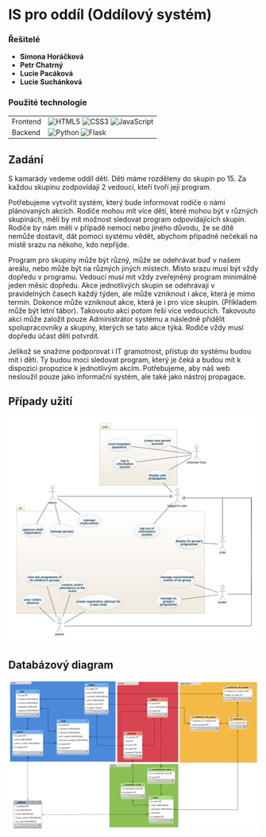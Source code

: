# IS pro oddíl (Oddílový systém)

### Řešitelé
- **Simona Horáčková**
- **Petr Chatrný**
- **Lucie Pacáková**
- **Lucie Suchánková**

### Použité technologie

|                |                                                                                                                                                                                                                                                                                                                                                                                                                                                            |
|----------------|------------------------------------------------------------------------------------------------------------------------------------------------------------------------------------------------------------------------------------------------------------------------------------------------------------------------------------------------------------------------------------------------------------------------------------------------------------|
| Frontend       | ![HTML5](https://img.shields.io/badge/html5-%23E34F26.svg?style=for-the-badge&logo=html5&logoColor=white) ![CSS3](https://img.shields.io/badge/css3-%231572B6.svg?style=for-the-badge&logo=css3&logoColor=white) ![JavaScript](https://img.shields.io/badge/javascript-%23323330.svg?style=for-the-badge&logo=javascript&logoColor=%23F7DF1E) |
| Backend        | ![Python](https://img.shields.io/badge/python-3670A0?style=for-the-badge&logo=python&logoColor=ffdd54) ![Flask](https://img.shields.io/badge/flask-%23000.svg?style=for-the-badge&logo=flask&logoColor=white)                                                                                                                                                                                                                                                                                                                               |

## Zadání
S kamarády vedeme oddíl dětí. Děti máme rozděleny do skupin po 15. Za každou skupinu zodpovídají 2 vedoucí, kteří tvoří její program. 

Potřebujeme vytvořit systém, který bude informovat rodiče o námi plánovaných akcích. Rodiče mohou mít více dětí, které mohou být v různých skupinách, měli by mít možnost sledovat program odpovídajících skupin. Rodiče by nám měli v případě nemoci nebo jiného důvodu, že se dítě nemůže dostavit, dát pomoci systému vědět, abychom případně nečekali na místě srazu na někoho, kdo nepřijde.

Program pro skupiny může být různý, může se odehrávat buď v našem areálu, nebo může být na různých jiných místech. Místo srazu musí být vždy dopředu v programu. Vedoucí musí mít vždy zveřejněný program minimálně jeden měsíc dopředu. Akce jednotlivých skupin se odehrávají v pravidelných časech každý týden, ale může vzniknout i akce, která je mimo termín. Dokonce může vzniknout akce, která je i pro více skupin. (Příkladem může být letní tábor). Takovouto akci potom řeší více vedoucích. Takovouto akci může založit pouze Administrátor systému a následně přidělit spolupracovníky a skupiny, kterých se tato akce týká. Rodiče vždy musí dopředu účast dětí potvrdit.

Jelikož se snažíme podporovat i IT gramotnost, přístup do systému budou mít i děti. Ty budou moci sledovat program, který je čeká a budou mít k dispozici propozice k jednotlivým akcím. Potřebujeme, aby náš web nesloužil pouze jako informační systém, ale také jako nástroj propagace.

## Případy užití
![](docs/use-case.jpeg)

## Databázový diagram
![](docs/erd.png)
